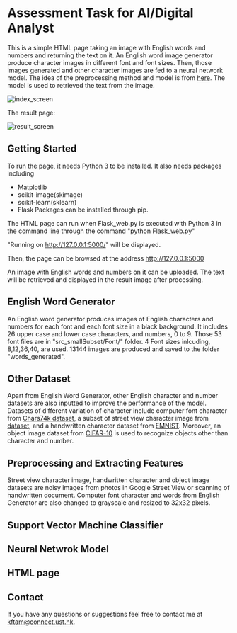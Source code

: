 # Assessment Task for AI/Digital Analyst

This is a simple HTML page taking an image with English words and numbers and returning the text on it. An English word image generator produce character images in different font and font sizes. Then, those images generated and other character images are fed to a neural network model. The idea of the preprocessing method and model is from [here](http://francescopochetti.com/text-recognition-natural-scenes/#first). The model is used to retrieved the text from the image.

![index_screen](https://user-images.githubusercontent.com/33834357/33052612-a88e3248-ceaa-11e7-9a9f-095aaefc50e0.JPG)

The result page:

![result_screen](https://user-images.githubusercontent.com/33834357/33053394-4c428b3e-ceae-11e7-8717-8dc2e414cd51.JPG)

## Getting Started

To run the page, it needs Python 3 to be installed. It also needs packages including
 * Matplotlib
 * scikit-image(skimage)
 * scikit-learn(sklearn)
 * Flask
Packages can be installed through pip.

The HTML page can run when Flask_web.py is executed with Python 3 in the command line through the command "python Flask_web.py"

"Running on http://127.0.0.1:5000/" will be displayed.

Then, the page can be browsed at the address http://127.0.0.1:5000

An image with English words and numbers on it can be uploaded. The text will be retrieved and displayed in the result image after processing.

## English Word Generator

An English word generator produces images of English characters and numbers for each font and each font size in a black background. It includes 26 upper case and lower case characters, and numbers, 0 to 9. Those 53 font files are in "src_smallSubset/Font/" folder. 4 Font sizes inlcuding, 8,12,36,40, are used. 13144 images are produced and saved to the folder "words_generated".

## Other Dataset

Apart from English Word Generator, other English character and number datasets are also inputted to improve the performance of the model. Datasets of different variation of character include computer font character from [Chars74k dataset](http://www.ee.surrey.ac.uk/CVSSP/demos/chars74k/), a subset of street view character image from [dataset](https://www.kaggle.com/c/street-view-getting-started-with-julia/data), and a handwritten character dataset from [EMNIST](https://www.nist.gov/itl/iad/image-group/emnist-dataset).
Moreover, an object image dataset from [CIFAR-10](https://www.kaggle.com/c/cifar-10/data) is used to recognize objects other than character and number.

## Preprocessing and Extracting Features

Street view character image, handwritten character and object image datasets are noisy images from photos in Google Street View or scanning of handwritten document. 
Computer font character and words from English Generator are also changed to grayscale and resized to 32x32 pixels.

## Support Vector Machine Classifier

## Neural Netwrok Model

## HTML page

## Contact 
If you have any questions or suggestions feel free to contact me at <kftam@connect.ust.hk>.
